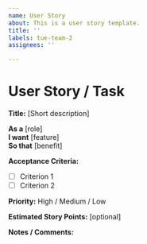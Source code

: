 ```yaml
---
name: User Story
about: This is a user story template.
title: ''
labels: tue-team-2
assignees: ''

---
```


# User Story / Task

**Title:** [Short description]

**As a** [role]  
**I want** [feature]  
**So that** [benefit]

**Acceptance Criteria:**  
- [ ] Criterion 1  
- [ ] Criterion 2  

**Priority:** High / Medium / Low  

**Estimated Story Points:** [optional]

**Notes / Comments:**
